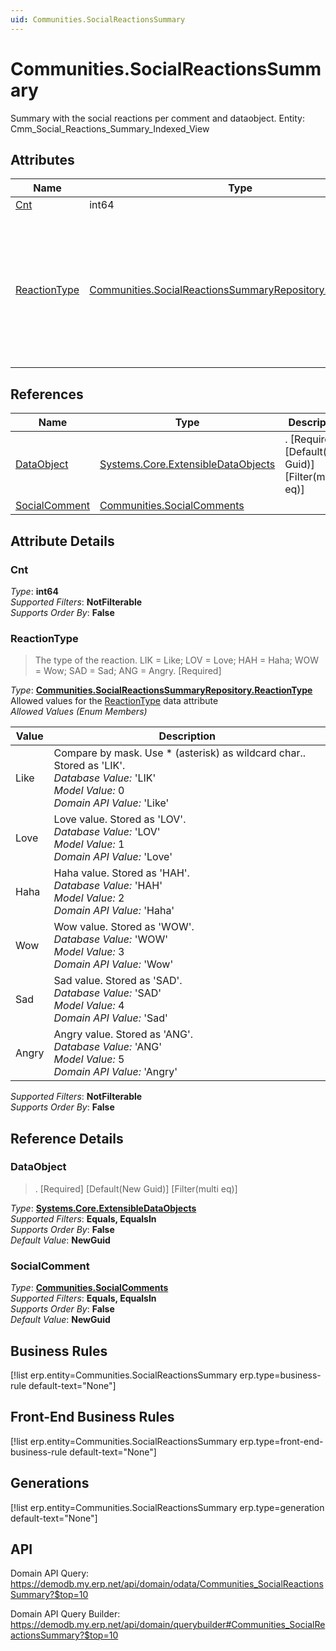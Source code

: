 ```yaml
---
uid: Communities.SocialReactionsSummary
---
```

# Communities.SocialReactionsSummary

Summary with the social reactions per comment and dataobject. Entity: Cmm_Social_Reactions_Summary_Indexed_View

## Attributes

| Name | Type | Description |
| ---- | ---- | --- |
| [Cnt](Communities.SocialReactionsSummary.md#Cnt) | int64 |  
| [ReactionType](Communities.SocialReactionsSummary.md#ReactionType) | [Communities.SocialReactionsSummaryRepository.ReactionType](Communities.SocialReactionsSummary.md#ReactionType) | The type of the reaction. LIK = Like; LOV = Love; HAH = Haha; WOW = Wow; SAD = Sad; ANG = Angry. [Required] 

## References

| Name | Type | Description |
| ---- | ---- | --- |
| [DataObject](Communities.SocialReactionsSummary.md#DataObject) | [Systems.Core.ExtensibleDataObjects](Systems.Core.ExtensibleDataObjects.md) | . [Required] [Default(New Guid)] [Filter(multi eq)] |
| [SocialComment](Communities.SocialReactionsSummary.md#SocialComment) | [Communities.SocialComments](Communities.SocialComments.md) |  |


## Attribute Details

### Cnt

_Type_: **int64**  
_Supported Filters_: **NotFilterable**  
_Supports Order By_: **False**  

### ReactionType

> The type of the reaction. LIK = Like; LOV = Love; HAH = Haha; WOW = Wow; SAD = Sad; ANG = Angry. [Required]

_Type_: **[Communities.SocialReactionsSummaryRepository.ReactionType](Communities.SocialReactionsSummary.md#ReactionType)**  
Allowed values for the [ReactionType](Communities.SocialReactionsSummary.md#ReactionType) data attribute  
_Allowed Values (Enum Members)_  

| Value | Description |
| ---- | --- |
| Like | Compare by mask. Use * (asterisk) as wildcard char.. Stored as 'LIK'. <br /> _Database Value:_ 'LIK' <br /> _Model Value:_ 0 <br /> _Domain API Value:_ 'Like' |
| Love | Love value. Stored as 'LOV'. <br /> _Database Value:_ 'LOV' <br /> _Model Value:_ 1 <br /> _Domain API Value:_ 'Love' |
| Haha | Haha value. Stored as 'HAH'. <br /> _Database Value:_ 'HAH' <br /> _Model Value:_ 2 <br /> _Domain API Value:_ 'Haha' |
| Wow | Wow value. Stored as 'WOW'. <br /> _Database Value:_ 'WOW' <br /> _Model Value:_ 3 <br /> _Domain API Value:_ 'Wow' |
| Sad | Sad value. Stored as 'SAD'. <br /> _Database Value:_ 'SAD' <br /> _Model Value:_ 4 <br /> _Domain API Value:_ 'Sad' |
| Angry | Angry value. Stored as 'ANG'. <br /> _Database Value:_ 'ANG' <br /> _Model Value:_ 5 <br /> _Domain API Value:_ 'Angry' |

_Supported Filters_: **NotFilterable**  
_Supports Order By_: **False**  


## Reference Details

### DataObject

> . [Required] [Default(New Guid)] [Filter(multi eq)]

_Type_: **[Systems.Core.ExtensibleDataObjects](Systems.Core.ExtensibleDataObjects.md)**  
_Supported Filters_: **Equals, EqualsIn**  
_Supports Order By_: **False**  
_Default Value_: **NewGuid**  

### SocialComment

_Type_: **[Communities.SocialComments](Communities.SocialComments.md)**  
_Supported Filters_: **Equals, EqualsIn**  
_Supports Order By_: **False**  
_Default Value_: **NewGuid**  



## Business Rules

[!list erp.entity=Communities.SocialReactionsSummary erp.type=business-rule default-text="None"]

## Front-End Business Rules

[!list erp.entity=Communities.SocialReactionsSummary erp.type=front-end-business-rule default-text="None"]

## Generations

[!list erp.entity=Communities.SocialReactionsSummary erp.type=generation default-text="None"]

## API

Domain API Query:
<https://demodb.my.erp.net/api/domain/odata/Communities_SocialReactionsSummary?$top=10>

Domain API Query Builder:
<https://demodb.my.erp.net/api/domain/querybuilder#Communities_SocialReactionsSummary?$top=10>

